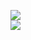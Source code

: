 [![](https://img.shields.io/badge/Made%20With-Github%20Spray-lightgrey.svg?style=for-the-badge&logo=github)](https://github.com/Annihil/github-spray#16683)  
[![](https://i.imgur.com/2DrTn0Z.gif)](https://github.com/Annihil/github-spray)